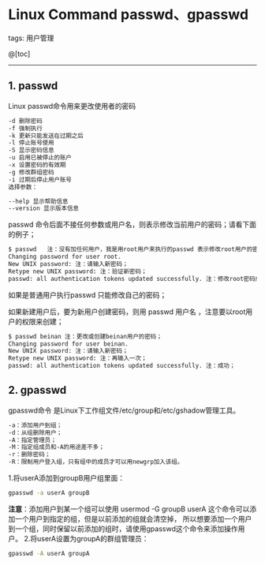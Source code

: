 # Linux Command passwd、gpasswd
tags: 用户管理

@[toc]

---

## 1. passwd
Linux passwd命令用来更改使用者的密码

```bash
-d 删除密码
-f 强制执行
-k 更新只能发送在过期之后
-l 停止账号使用
-S 显示密码信息
-u 启用已被停止的账户
-x 设置密码的有效期
-g 修改群组密码
-i 过期后停止用户账号
选择参数：

--help 显示帮助信息
--version 显示版本信息
```
passwd 命令后面不接任何参数或用户名，则表示修改当前用户的密码；请看下面的例子；

```bash
$ passwd   注：没有加任何用户，我是用root用户来执行的passwd 表示修改root用户的密码；下面也有提示；
Changing password for user root.
New UNIX password: 注：请输入新密码；
Retype new UNIX password: 注：验证新密码；
passwd: all authentication tokens updated successfully. 注：修改root密码成功；
```

如果是普通用户执行passwd 只能修改自己的密码；

如果新建用户后，要为新用户创建密码，则用 passwd 用户名 ，注意要以root用户的权限来创建；

```bash
$ passwd beinan 注：更改或创建beinan用户的密码；
Changing password for user beinan.
New UNIX password: 注：请输入新密码；
Retype new UNIX password: 注：再输入一次；
passwd: all authentication tokens updated successfully. 注：成功；
```
## 2. gpasswd
gpasswd命令 是Linux下工作组文件/etc/group和/etc/gshadow管理工具。

```bash
-a：添加用户到组；
-d：从组删除用户；
-A：指定管理员；
-M：指定组成员和-A的用途差不多；
-r：删除密码；
-R：限制用户登入组，只有组中的成员才可以用newgrp加入该组。
```
1.将userA添加到groupB用户组里面：  
```bash
gpasswd -a userA groupB
```
**注意**：添加用户到某一个组可以使用  usermod -G groupB userA 这个命令可以添加一个用户到指定的组，但是以前添加的组就会清空掉， 所以想要添加一个用户到一个组，同时保留以前添加的组时，请使用gpasswd这个命令来添加操作用户。
2.将userA设置为groupA的群组管理员：

```bash
gpasswd -A userA groupA
```
